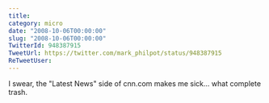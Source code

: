 ```yaml
---
title: 
category: micro
date: "2008-10-06T00:00:00"
slug: "2008-10-06T00:00:00"
TwitterId: 948387915
TweetUrl: https://twitter.com/mark_philpot/status/948387915
ReTweetUser: 
---
```


I swear, the "Latest News" side of cnn.com makes me sick... what complete trash.
